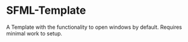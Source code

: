 # SFML-Template
 A Template with the functionality to open windows by default. Requires minimal work to setup.

